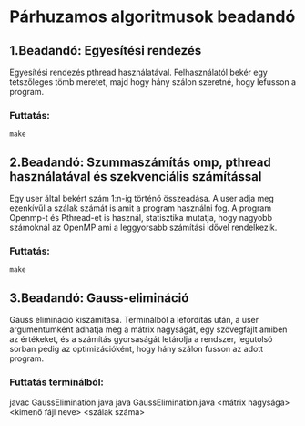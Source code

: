 # Párhuzamos algoritmusok beadandó

## 1.Beadandó: Egyesítési rendezés

Egyesítési rendezés pthread használatával. Felhasználatól bekér egy tetszőleges tömb méretet, majd hogy hány szálon szeretné, hogy lefusson a program.

### Futtatás:
    make

## 2.Beadandó: Szummaszámítás omp, pthread használatával és szekvenciális számítással
Egy user által bekért szám 1:n-ig történő összeadása. A user adja meg ezenkívűl a szálak számát is amit a program használni fog. A program Openmp-t és Pthread-et is használ, statisztika mutatja, hogy nagyobb számoknál az OpenMP ami a leggyorsabb számítási idővel rendelkezik.
### Futtatás:
    make

## 3.Beadandó: Gauss-elimináció
Gauss elimináció kiszámítása. Terminálból a lefordítás után, a user argumentumként adhatja meg a mátrix nagyságát, egy szövegfájlt amiben az értékeket, és a számítás gyorsaságát letárolja a rendszer, legutolsó sorban pedig az optimizációként, hogy hány szálon fusson az adott program.

### Futtatás terminálból:
  javac GaussElimination.java
  java GaussElimination.java <mátrix nagysága> <kimenő fájl neve> <szálak száma>



